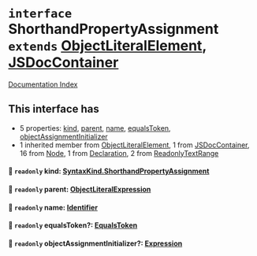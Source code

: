 # `interface` ShorthandPropertyAssignment `extends` [ObjectLiteralElement](../interface.ObjectLiteralElement/README.md), [JSDocContainer](../interface.JSDocContainer/README.md)

[Documentation Index](../README.md)

## This interface has

- 5 properties:
[kind](#-readonly-kind-syntaxkindshorthandpropertyassignment),
[parent](#-readonly-parent-objectliteralexpression),
[name](#-readonly-name-identifier),
[equalsToken](#-readonly-equalstoken-equalstoken),
[objectAssignmentInitializer](#-readonly-objectassignmentinitializer-expression)
- 1 inherited member from [ObjectLiteralElement](../interface.ObjectLiteralElement/README.md), 1 from [JSDocContainer](../interface.JSDocContainer/README.md), 16 from [Node](../interface.Node/README.md), 1 from [Declaration](../interface.Declaration/README.md), 2 from [ReadonlyTextRange](../interface.ReadonlyTextRange/README.md)


#### 📄 `readonly` kind: [SyntaxKind.ShorthandPropertyAssignment](../enum.SyntaxKind/README.md#shorthandpropertyassignment--304)



#### 📄 `readonly` parent: [ObjectLiteralExpression](../interface.ObjectLiteralExpression/README.md)



#### 📄 `readonly` name: [Identifier](../interface.Identifier/README.md)



#### 📄 `readonly` equalsToken?: [EqualsToken](../type.EqualsToken/README.md)



#### 📄 `readonly` objectAssignmentInitializer?: [Expression](../interface.Expression/README.md)



